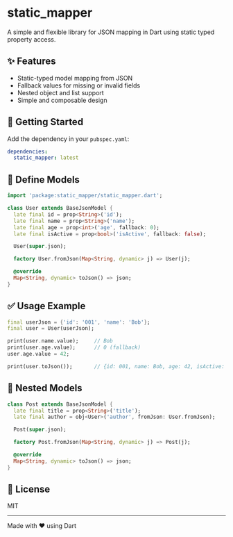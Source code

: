 # static_mapper

A simple and flexible library for JSON mapping in Dart using static typed property access.

## ✨ Features

- Static-typed model mapping from JSON
- Fallback values for missing or invalid fields
- Nested object and list support
- Simple and composable design

## 🚀 Getting Started

Add the dependency in your `pubspec.yaml`:

```yaml
dependencies:
  static_mapper: latest
````

## 🔧 Define Models

```dart
import 'package:static_mapper/static_mapper.dart';

class User extends BaseJsonModel {
  late final id = prop<String>('id');
  late final name = prop<String>('name');
  late final age = prop<int>('age', fallback: 0);
  late final isActive = prop<bool>('isActive', fallback: false);

  User(super.json);

  factory User.fromJson(Map<String, dynamic> j) => User(j);

  @override
  Map<String, dynamic> toJson() => json;
}
```

## ✅ Usage Example

```dart
final userJson = {'id': '001', 'name': 'Bob'};
final user = User(userJson);

print(user.name.value);     // Bob
print(user.age.value);      // 0 (fallback)
user.age.value = 42;

print(user.toJson());       // {id: 001, name: Bob, age: 42, isActive: false}
```

## 🔄 Nested Models

```dart
class Post extends BaseJsonModel {
  late final title = prop<String>('title');
  late final author = obj<User>('author', fromJson: User.fromJson);

  Post(super.json);

  factory Post.fromJson(Map<String, dynamic> j) => Post(j);

  @override
  Map<String, dynamic> toJson() => json;
}
```

## 📄 License

MIT

-----

Made with ❤️ using Dart
